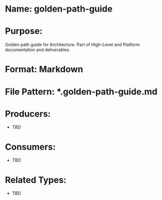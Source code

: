 # Name: golden-path-guide

# Purpose:
Golden path guide for Architecture. Part of High-Level and Platform documentation and deliverables.

# Format: Markdown

# File Pattern: *.golden-path-guide.md

# Producers:
- TBD

# Consumers:
- TBD

# Related Types:
- TBD
